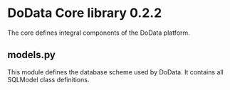# DoData Core library 0.2.2

The core defines integral components of the DoData platform.

## models.py

This module defines the database scheme used by DoData. It contains all SQLModel class definitions.
